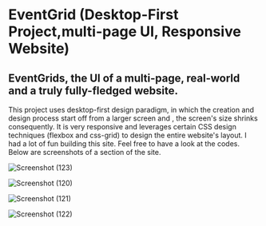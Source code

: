 # EventGrid (Desktop-First Project,multi-page UI, Responsive Website)

## EventGrids, the UI of a multi-page, real-world and a truly fully-fledged website.
This project uses desktop-first design paradigm, in which the creation and design process start off from a larger screen and , the screen's size shrinks consequently. It is very responsive and leverages certain CSS design techniques (flexbox and css-grid) to design the entire website's layout. I had a lot of fun building this site. Feel free to have a look at the codes. Below are screenshots of a section of the site.

![Screenshot (123)](https://github.com/ErhNay/event-grid/assets/109716271/88964401-9901-4705-ba41-32c32db6714e)

![Screenshot (120)](https://github.com/ErhNay/event-grid/assets/109716271/9a565457-84f5-46c4-b905-70415d318f41)

![Screenshot (121)](https://github.com/ErhNay/event-grid/assets/109716271/764f46de-5569-4246-b914-8dc83de03a7d)

![Screenshot (122)](https://github.com/ErhNay/event-grid/assets/109716271/a443627a-4440-4c0d-a3ed-4d671b2f3de3)


